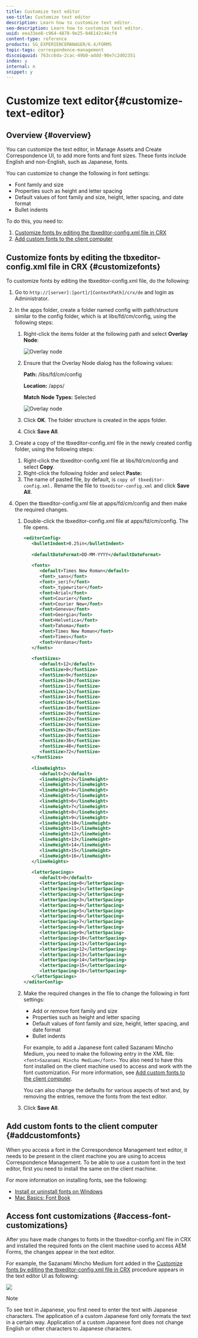 ```yaml
---
title: Customize text editor
seo-title: Customize text editor
description: Learn how to customize text editor.
seo-description: Learn how to customize text editor.
uuid: eea33ee8-c964-4878-9e25-046142c44cf4
content-type: reference
products: SG_EXPERIENCEMANAGER/6.4/FORMS
topic-tags: correspondence-management
discoiquuid: 763cc6da-2cac-49b0-addd-90e7c2d02351
index: y
internal: n
snippet: y
---
```


# Customize text editor{#customize-text-editor}

## Overview {#overview}

You can customize the text editor, in Manage Assets and Create Correspondence UI, to add more fonts and font sizes. These fonts include English and non-English, such as Japanese, fonts.

You can customize to change the following in font settings:

* Font family and size
* Properties such as height and letter spacing
* Default values of font family and size, height, letter spacing, and date format
* Bullet indents

To do this, you need to:

1. [Customize fonts by editing the tbxeditor-config.xml file in CRX](#customizefonts)
1. [Add custom fonts to the client computer](#addcustomfonts)

## Customize fonts by editing the tbxeditor-config.xml file in&nbsp;CRX {#customizefonts}

To customize fonts by editing the tbxeditor-config.xml file, do the following:

1. Go to `http://[server]:[port]/[ContextPath]/crx/de` and login as Administrator.
1. In the apps folder, create a folder named config with path/structure similar to the config folder, which is at libs/fd/cm/config, using the following steps:

    1. Right-click the items folder at the following path and select **Overlay Node**: 
    
       ![Overlay node](assets/1-4.png)

    1. Ensure that the Overlay Node dialog has the following values:

       **Path:** /libs/fd/cm/config

       **Location:** /apps/

       **Match** **Node Types:** Selected
    
       ![Overlay node](assets/2-2.png)

    1. Click **OK**. The folder structure is created in the apps folder.  

    1. Click **Save All**.

1. Create a copy of the tbxeditor-config.xml file in the newly created config folder, using the following steps:

    1. Right-click the tbxeditor-config.xml file at libs/fd/cm/config and select **Copy**.
    1. Right-click the following folder and select **Paste:**
    1. The name of pasted file, by default, is `copy of tbxeditor-config.xml.` Rename the file to `tbxeditor-config.xml` and click **Save All**.

1. Open the tbxeditor-config.xml file at apps/fd/cm/config and then make the required changes.

    1. Double-click the tbxeditor-config.xml file at apps/fd/cm/config. The file opens.

       ```xml    
       <editorConfig>
          <bulletIndent>0.25in</bulletIndent>
           
          <defaultDateFormat>DD-MM-YYYY</defaultDateFormat>
           
          <fonts>
             <default>Times New Roman</default>
             <font>_sans</font>
             <font>_serif</font>
             <font>_typewriter</font>
             <font>Arial</font>
             <font>Courier</font>
             <font>Courier New</font>
             <font>Geneva</font>
             <font>Georgia</font>
             <font>Helvetica</font>
             <font>Tahoma</font>
             <font>Times New Roman</font>
             <font>Times</font>
             <font>Verdana</font>
          </fonts>
           
          <fontSizes>
             <default>12</default>
             <fontSize>8</fontSize>
             <fontSize>9</fontSize>
             <fontSize>10</fontSize>
             <fontSize>11</fontSize>
             <fontSize>12</fontSize>
             <fontSize>14</fontSize>
             <fontSize>16</fontSize>
             <fontSize>18</fontSize>
             <fontSize>20</fontSize>
             <fontSize>22</fontSize>
             <fontSize>24</fontSize>
             <fontSize>26</fontSize>
             <fontSize>28</fontSize>
             <fontSize>36</fontSize>
             <fontSize>48</fontSize>
             <fontSize>72</fontSize>
          </fontSizes>
           
          <lineHeights>
             <default>2</default>     
             <lineHeight>2</lineHeight>
             <lineHeight>3</lineHeight>
             <lineHeight>4</lineHeight>
             <lineHeight>5</lineHeight>
             <lineHeight>6</lineHeight>
             <lineHeight>7</lineHeight>
             <lineHeight>8</lineHeight>
             <lineHeight>9</lineHeight>
             <lineHeight>10</lineHeight>
             <lineHeight>11</lineHeight>
             <lineHeight>12</lineHeight>
             <lineHeight>13</lineHeight>
             <lineHeight>14</lineHeight>
             <lineHeight>15</lineHeight>
             <lineHeight>16</lineHeight>
          </lineHeights>
           
          <letterSpacings>
             <default>0</default>
             <letterSpacing>0</letterSpacing>
             <letterSpacing>1</letterSpacing>
             <letterSpacing>2</letterSpacing>
             <letterSpacing>3</letterSpacing>
             <letterSpacing>4</letterSpacing>
             <letterSpacing>5</letterSpacing>
             <letterSpacing>6</letterSpacing>
             <letterSpacing>7</letterSpacing>
             <letterSpacing>8</letterSpacing>
             <letterSpacing>9</letterSpacing>
             <letterSpacing>10</letterSpacing>
             <letterSpacing>11</letterSpacing>
             <letterSpacing>12</letterSpacing>
             <letterSpacing>13</letterSpacing>
             <letterSpacing>14</letterSpacing>
             <letterSpacing>15</letterSpacing>
             <letterSpacing>16</letterSpacing>
          </letterSpacings>
       </editorConfig>
       ```

    1. Make the required changes in the file to change the following in font settings:

        * Add or remove font family and size
        * Properties such as height and letter spacing
        * Default values of font family and size, height, letter spacing, and date format
        * Bullet indents

       For example, to add a Japanese font called Sazanami Mincho Medium, you need to make the following entry in the XML file: `<font>Sazanami Mincho Medium</font>`. You also need to have this font installed on the client machine used to access and work with the font customization. For more information, see [Add custom fonts to the client computer](#addcustomfonts).   
  
       You can also change the defaults for various aspects of text and, by removing the entries, remove the fonts from the text editor. 
    
    1. Click **Save All**.

## Add custom fonts to the client computer {#addcustomfonts}

When you access a font in the Correspondence Management text editor, it needs to be present in the client machine you are using to access Correspondence Management. To be able to use a custom font in the text editor, first you need to install the same on the client machine.

For more information on installing fonts, see the following:

* [Install or uninstall fonts on Windows](http://windows.microsoft.com/en-us/windows-vista/install-or-uninstall-fonts)
* [Mac Basics: Font Book](https://support.apple.com/en-us/HT201749)

## Access font customizations {#access-font-customizations}

After you have made changes to fonts in the tbxeditor-config.xml file in CRX and installed the required fonts on the client machine used to access AEM Forms, the changes appear in the text editor.

For example, the Sazanami Mincho Medium font added in the [Customize fonts by editing the tbxeditor-config.xml file in CRX](#customizefonts) procedure appears in the text editor UI as following:

![](assets/sazanamiminchointext.png)

>[!NOTE]
>
>To see text in Japanese, you first need to enter the text with Japanese characters. The application of a custom Japanese font only formats the text in a certain way. Application of a custom Japanese font does not change English or other characters to Japanese characters.

